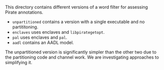 This directory contains different versions of a word filter
for assessing Pirate annotations.

* `unpartitioned` contains a version with a single executable and no
  partititoning.
* `enclaves` uses enclaves and `libpirategetopt`.
* `pal` uses enclaves and `pal`.
* `aadl` contains an AADL model.

The unpartitioned version is significantly simpler than the other
two due to the partitioning code and channel work.  We are
investigating approaches to simplifying it.